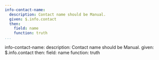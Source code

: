 ```yaml
---
info-contact-name:
  description: Contact name should be Manual.
  given: $.info.contact
  then:
    field: name
    function: truth
...
```

info-contact-name:
  description: Contact name should be Manual.
  given: $.info.contact
  then:
    field: name
    function: truth
